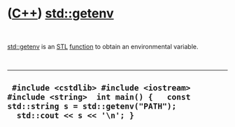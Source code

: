 



 

 

 

 

 

([C++](Cpp.htm)) [std::getenv](CppGetenv.htm)
=============================================

 

[std::getenv](CppGetenv.htm) is an [STL](CppStl.htm)
[function](CppFunction.htm) to obtain an environmental variable.

 

  ----------------------------------------------------------------------------------------------------------------------------------------------------
  ` #include <cstdlib> #include <iostream> #include <string>  int main() {   const std::string s = std::getenv("PATH");   std::cout << s << '\n'; }`
  ----------------------------------------------------------------------------------------------------------------------------------------------------

 

 

 

 

 





 



